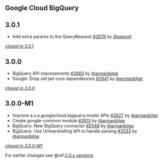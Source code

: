 ## Google Cloud BigQuery

## 3.0.1

- Add extra params to the QueryRequest [#2679](https://github.com/akka/alpakka/issues/2679) by [@peproll](https://github.com/peproll)

[*closed in 3.0.1*](https://github.com/akka/alpakka/issues?q=is%3Aclosed+milestone%3A3.0.1+label%3Ap%3Agoogle-cloud-bigquery)

## 3.0.0

- BigQuery API improvements [#2663](https://github.com/akka/alpakka/issues/2663) by [@armanbilge](https://github.com/armanbilge)
- Google: Drop old jwt-core dependencies [#2641](https://github.com/akka/alpakka/issues/2641) by [@armanbilge](https://github.com/armanbilge)

[*closed in 3.0.0*](https://github.com/akka/alpakka/issues?q=is%3Aclosed+milestone%3A3.0.0+label%3Ap%3Agoogle-cloud-bigquery)

## 3.0.0-M1

- Improve a.s.a.googlecloud.bigquery.model APIs [#2627](https://github.com/akka/alpakka/issues/2627) by [@armanbilge](https://github.com/armanbilge)
- Create google-common module [#2613](https://github.com/akka/alpakka/issues/2613) by [@armanbilge](https://github.com/armanbilge)
- BigQuery: New BigQuery connector [#2548](https://github.com/akka/alpakka/issues/2548) by [@armanbilge](https://github.com/armanbilge)
- BigQuery: Use Unmarshalling API to handle parsing [#2533](https://github.com/akka/alpakka/issues/2533) by [@armanbilge](https://github.com/armanbilge)

[*closed in 3.0.0-M1*](https://github.com/akka/alpakka/issues?q=is%3Aclosed+milestone%3A3.0.0-M1+label%3Ap%3Agoogle-cloud-bigquery)

For earlier changes see @ref:[2.0.x versions](../2.0.x/google-cloud-bigquery.md)

